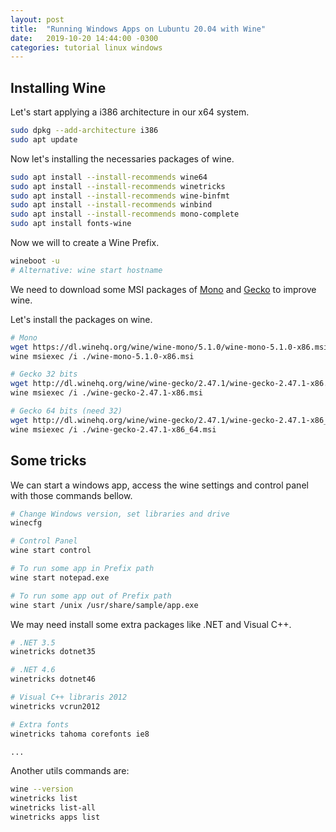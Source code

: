 ```yaml
---
layout: post
title:  "Running Windows Apps on Lubuntu 20.04 with Wine"
date:   2019-10-20 14:44:00 -0300
categories: tutorial linux windows
---
```


## Installing Wine

Let's start applying a i386 architecture in our x64 system.

```bash
sudo dpkg --add-architecture i386
sudo apt update
```

Now let's installing the necessaries packages of wine.

```bash
sudo apt install --install-recommends wine64
sudo apt install --install-recommends winetricks
sudo apt install --install-recommends wine-binfmt
sudo apt install --install-recommends winbind
sudo apt install --install-recommends mono-complete
sudo apt install fonts-wine
```

Now we will to create a Wine Prefix.

```bash
wineboot -u
# Alternative: wine start hostname
```

We need to download some MSI packages of [Mono](https://wiki.winehq.org/Mono) and [Gecko](https://wiki.winehq.org/Gecko) to improve wine.

Let's install the packages on wine.

```bash
# Mono
wget https://dl.winehq.org/wine/wine-mono/5.1.0/wine-mono-5.1.0-x86.msi
wine msiexec /i ./wine-mono-5.1.0-x86.msi

# Gecko 32 bits
wget http://dl.winehq.org/wine/wine-gecko/2.47.1/wine-gecko-2.47.1-x86.msi
wine msiexec /i ./wine-gecko-2.47.1-x86.msi

# Gecko 64 bits (need 32)
wget http://dl.winehq.org/wine/wine-gecko/2.47.1/wine-gecko-2.47.1-x86_64.msi
wine msiexec /i ./wine-gecko-2.47.1-x86_64.msi
```

## Some tricks

We can start a windows app, access the wine settings and control panel with those commands bellow.

```bash
# Change Windows version, set libraries and drive
winecfg

# Control Panel
wine start control

# To run some app in Prefix path
wine start notepad.exe

# To run some app out of Prefix path
wine start /unix /usr/share/sample/app.exe
```

We may need install some extra packages like .NET and Visual C++.

```bash
# .NET 3.5
winetricks dotnet35

# .NET 4.6
winetricks dotnet46

# Visual C++ libraris 2012
winetricks vcrun2012

# Extra fonts
winetricks tahoma corefonts ie8

...
```

Another utils commands are:
```bash
wine --version
winetricks list
winetricks list-all
winetricks apps list
```
